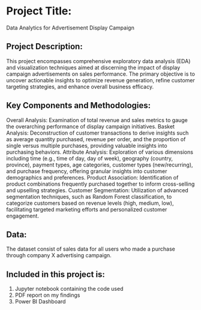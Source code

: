 # **Project Title:** 
Data Analytics for Advertisement Display Campaign

## **Project Description:** 
This project encompasses comprehensive exploratory data analysis (EDA) and visualization techniques aimed at discerning the impact of display campaign advertisements on sales performance. The primary objective is to uncover actionable insights to optimize revenue generation, refine customer targeting strategies, and enhance overall business efficacy.

## Key Components and Methodologies:

Overall Analysis: Examination of total revenue and sales metrics to gauge the overarching performance of display campaign initiatives.
Basket Analysis: Deconstruction of customer transactions to derive insights such as average quantity purchased, revenue per order, and the proportion of single versus multiple purchases, providing valuable insights into purchasing behaviors.
Attribute Analysis: Exploration of various dimensions including time (e.g., time of day, day of week), geography (country, province), payment types, age categories, customer types (new/recurring), and purchase frequency, offering granular insights into customer demographics and preferences.
Product Association: Identification of product combinations frequently purchased together to inform cross-selling and upselling strategies.
Customer Segmentation: Utilization of advanced segmentation techniques, such as Random Forest classification, to categorize customers based on revenue levels (high, medium, low), facilitating targeted marketing efforts and personalized customer engagement.

## **Data:** 
The dataset consist of sales data for all users who made a purchase through company X advertising campaign. 

## **Included in this project is:**
1. Jupyter notebook containing the code used
2. PDF report on my findings
3. Power BI Dashboard
